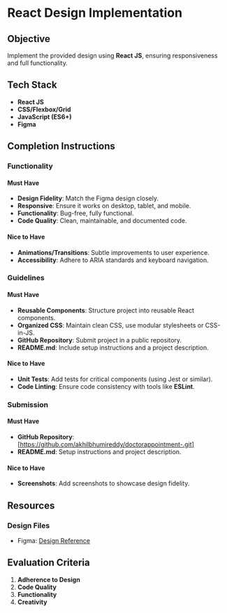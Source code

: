 # React Design Implementation

## Objective

Implement the provided design using **React JS**, ensuring responsiveness and full functionality.

## Tech Stack

- **React JS**
- **CSS/Flexbox/Grid**
- **JavaScript (ES6+)**
- **Figma**

## Completion Instructions

### Functionality

#### Must Have

- **Design Fidelity**: Match the Figma design closely.
- **Responsive**: Ensure it works on desktop, tablet, and mobile.
- **Functionality**: Bug-free, fully functional.
- **Code Quality**: Clean, maintainable, and documented code.

#### Nice to Have

- **Animations/Transitions**: Subtle improvements to user experience.
- **Accessibility**: Adhere to ARIA standards and keyboard navigation.

### Guidelines

#### Must Have

- **Reusable Components**: Structure project into reusable React components.
- **Organized CSS**: Maintain clean CSS, use modular stylesheets or CSS-in-JS.
- **GitHub Repository**: Submit project in a public repository.
- **README.md**: Include setup instructions and a project description.

#### Nice to Have

- **Unit Tests**: Add tests for critical components (using Jest or similar).
- **Code Linting**: Ensure code consistency with tools like **ESLint**.

### Submission

#### Must Have

- **GitHub Repository**: [https://github.com/akhilbhumireddy/doctorappointment-.git]
- **README.md**: Setup instructions and project description.

#### Nice to Have

- **Screenshots**: Add screenshots to showcase design fidelity.

## Resources

### Design Files

- Figma: [Design Reference](https://www.figma.com/design/rYB3pMkzOYzwsS66oc1ovU/Untitled?node-id=0-1&t=JJBQGaaPzF9EVlEs-1)

## Evaluation Criteria

1. **Adherence to Design**
2. **Code Quality**
3. **Functionality**
4. **Creativity**
